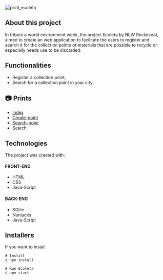 ![print_ecoleta](https://user-images.githubusercontent.com/66570560/85354063-15d25000-b4e0-11ea-93bc-8ceff60f6e35.jpg)

## **About this project**
In tribute a world environment week, the project Ecoleta by NLW Rockeseat, aimed to create an web application to facilitate the users to register and search it for the collection points of materials that are possible to recycle or especially needs use to be discarded.


## **Functionalities**
* Register a collection point;
* Search for a collection point in your city;


## :camera: Prints

- [Index](https://github.com/rodrigobpolim/Project-Ecoleta/blob/master/public/prints/index.png)<br>
- [Create-point](https://github.com/rodrigobpolim/Project-Ecoleta/blob/master/public/prints/create-point.png) <br>
- [Search-point](https://github.com/rodrigobpolim/Project-Ecoleta/blob/master/public/prints/modal.PNG)<br>
- [Search](https://github.com/rodrigobpolim/Project-Ecoleta/blob/master/public/prints/search-results.JPG)<br>


## **Technologies**
The project was created with:

#### FRONT-END
- HTML
- CSS
- Java-Script

#### BACK-END
- SQlite
- Nunjucks
- Java-Script


## Installers
If you want to instal:
```
# Install 
$ npm install

# Run Ecoleta
$ npm start
```
